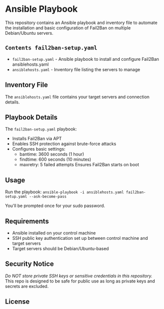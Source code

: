 # Ansible Playbook 
This repository contains an Ansible playbook and inventory file to automate the installation and basic configuration of Fail2Ban on multiple Debian/Ubuntu servers. 

## `Contents fail2ban-setup.yaml` 
- `fail2ban-setup.yaml` - Ansible playbook to install and configure Fail2Ban ansiblehosts.yaml 
- `ansiblehosts.yaml` - Inventory file listing the servers to manage 

## Inventory File 
The `ansiblehosts.yaml` file contains your target servers and connection details. 

## Playbook Details 
The `fail2ban-setup.yaml` playbook: 
- Installs Fail2Ban via APT 
- Enables SSH protection against brute-force attacks 
- Configures basic settings: 
   - bantime: 3600 seconds (1 hour) 
   - findtime: 600 seconds (10 minutes) 
   - maxretry: 5 failed attempts Ensures Fail2Ban starts on boot 

## Usage 
Run the playbook: 
`ansible-playbook -i ansiblehosts.yaml fail2ban-setup.yaml --ask-become-pass`

You'll be prompted once for your sudo password. 

## Requirements 
- Ansible installed on your control machine 
- SSH public key authentication set up between control machine and target servers 
- Target servers should be Debian/Ubuntu-based 

## Security Notice 
*Do NOT store private SSH keys or sensitive credentials in this repository.*
 This repo is designed to be safe for public use as long as private keys and secrets are excluded. 

## License
